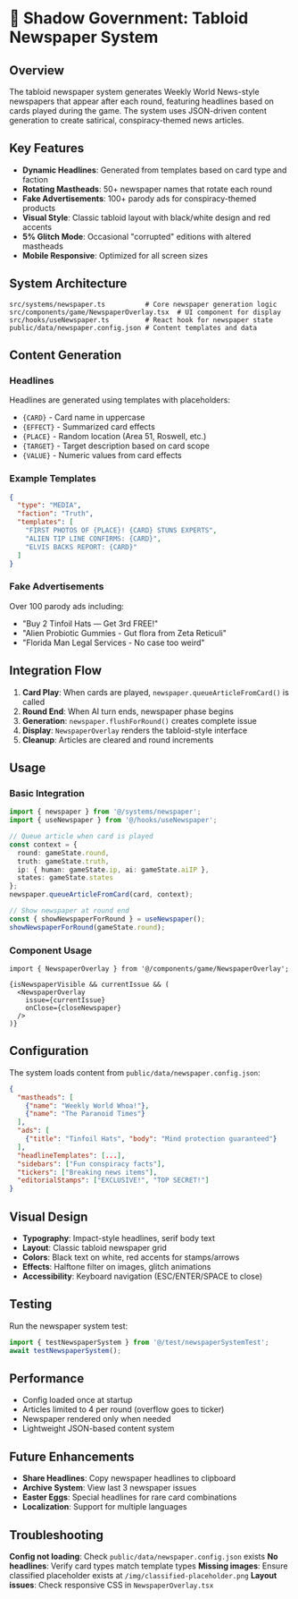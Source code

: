# 📰 Shadow Government: Tabloid Newspaper System

## Overview

The tabloid newspaper system generates Weekly World News-style newspapers that appear after each round, featuring headlines based on cards played during the game. The system uses JSON-driven content generation to create satirical, conspiracy-themed news articles.

## Key Features

- **Dynamic Headlines**: Generated from templates based on card type and faction
- **Rotating Mastheads**: 50+ newspaper names that rotate each round
- **Fake Advertisements**: 100+ parody ads for conspiracy-themed products
- **Visual Style**: Classic tabloid layout with black/white design and red accents
- **5% Glitch Mode**: Occasional "corrupted" editions with altered mastheads
- **Mobile Responsive**: Optimized for all screen sizes

## System Architecture

```
src/systems/newspaper.ts          # Core newspaper generation logic
src/components/game/NewspaperOverlay.tsx  # UI component for display
src/hooks/useNewspaper.ts         # React hook for newspaper state
public/data/newspaper.config.json # Content templates and data
```

## Content Generation

### Headlines
Headlines are generated using templates with placeholders:
- `{CARD}` - Card name in uppercase
- `{EFFECT}` - Summarized card effects
- `{PLACE}` - Random location (Area 51, Roswell, etc.)
- `{TARGET}` - Target description based on card scope
- `{VALUE}` - Numeric values from card effects

### Example Templates
```json
{
  "type": "MEDIA",
  "faction": "Truth", 
  "templates": [
    "FIRST PHOTOS OF {PLACE}! {CARD} STUNS EXPERTS",
    "ALIEN TIP LINE CONFIRMS: {CARD}",
    "ELVIS BACKS REPORT: {CARD}"
  ]
}
```

### Fake Advertisements
Over 100 parody ads including:
- "Buy 2 Tinfoil Hats — Get 3rd FREE!"
- "Alien Probiotic Gummies - Gut flora from Zeta Reticuli"
- "Florida Man Legal Services - No case too weird"

## Integration Flow

1. **Card Play**: When cards are played, `newspaper.queueArticleFromCard()` is called
2. **Round End**: When AI turn ends, newspaper phase begins
3. **Generation**: `newspaper.flushForRound()` creates complete issue  
4. **Display**: `NewspaperOverlay` renders the tabloid-style interface
5. **Cleanup**: Articles are cleared and round increments

## Usage

### Basic Integration

```typescript
import { newspaper } from '@/systems/newspaper';
import { useNewspaper } from '@/hooks/useNewspaper';

// Queue article when card is played
const context = {
  round: gameState.round,
  truth: gameState.truth,
  ip: { human: gameState.ip, ai: gameState.aiIP },
  states: gameState.states
};
newspaper.queueArticleFromCard(card, context);

// Show newspaper at round end
const { showNewspaperForRound } = useNewspaper();
showNewspaperForRound(gameState.round);
```

### Component Usage

```tsx
import { NewspaperOverlay } from '@/components/game/NewspaperOverlay';

{isNewspaperVisible && currentIssue && (
  <NewspaperOverlay 
    issue={currentIssue} 
    onClose={closeNewspaper}
  />
)}
```

## Configuration

The system loads content from `public/data/newspaper.config.json`:

```json
{
  "mastheads": [
    {"name": "Weekly World Whoa!"},
    {"name": "The Paranoid Times"}
  ],
  "ads": [
    {"title": "Tinfoil Hats", "body": "Mind protection guaranteed"}
  ],
  "headlineTemplates": [...],
  "sidebars": ["Fun conspiracy facts"],
  "tickers": ["Breaking news items"],
  "editorialStamps": ["EXCLUSIVE!", "TOP SECRET!"]
}
```

## Visual Design

- **Typography**: Impact-style headlines, serif body text
- **Layout**: Classic tabloid newspaper grid
- **Colors**: Black text on white, red accents for stamps/arrows
- **Effects**: Halftone filter on images, glitch animations
- **Accessibility**: Keyboard navigation (ESC/ENTER/SPACE to close)

## Testing

Run the newspaper system test:

```typescript
import { testNewspaperSystem } from '@/test/newspaperSystemTest';
await testNewspaperSystem();
```

## Performance

- Config loaded once at startup
- Articles limited to 4 per round (overflow goes to ticker)
- Newspaper rendered only when needed
- Lightweight JSON-based content system

## Future Enhancements

- **Share Headlines**: Copy newspaper headlines to clipboard
- **Archive System**: View last 3 newspaper issues
- **Easter Eggs**: Special headlines for rare card combinations
- **Localization**: Support for multiple languages

## Troubleshooting

**Config not loading**: Check `public/data/newspaper.config.json` exists
**No headlines**: Verify card types match template types
**Missing images**: Ensure classified placeholder exists at `/img/classified-placeholder.png`
**Layout issues**: Check responsive CSS in `NewspaperOverlay.tsx`